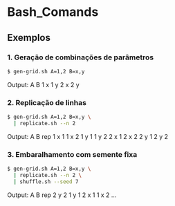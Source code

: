 # Bash_Comands

## Exemplos

### 1. Geração de combinações de parâmetros

```bash
$ gen-grid.sh A=1,2 B=x,y
```

Output:
A B
1 x
1 y
2 x
2 y

### 2. Replicação de linhas

```bash
$ gen-grid.sh A=1,2 B=x,y \
  | replicate.sh --n 2
```

Output:
A B rep
1 x 1
1 x 2
1 y 1
1 y 2
2 x 1
2 x 2
2 y 1
2 y 2

### 3. Embaralhamento com semente fixa

```bash
$ gen-grid.sh A=1,2 B=x,y \
  | replicate.sh --n 2 \
  | shuffle.sh --seed 7
```

Output:
A B rep
2 y 2
1 y 1
2 x 1
1 x 2
...
